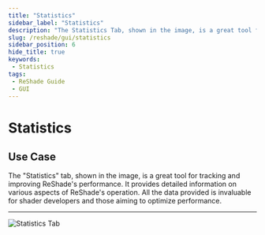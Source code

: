 ```yaml
---
title: "Statistics"
sidebar_label: "Statistics"
description: "The Statistics Tab, shown in the image, is a great tool for tracking and improving ReShade's performance."
slug: /reshade/gui/statistics
sidebar_position: 6
hide_title: true
keywords: 
 - Statistics
tags:
 - ReShade Guide
 - GUI
---
```


# Statistics

## Use Case
The "Statistics" tab, shown in the image, is a great tool for tracking and improving ReShade's performance. It provides detailed information on various aspects of ReShade's operation. All the data provided is invaluable for shader developers and those aiming to optimize performance.

---

![Statistics Tab](https://assets.martysmods.com/additionalguides/reshade/rsuistatstab.webp)